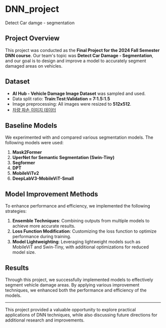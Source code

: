 # DNN_project
Detect Car damge - segmentation

## Project Overview
This project was conducted as the **Final Project for the 2024 Fall Semester DNN course**. Our team's topic was **Detect Car Damage - Segmentation**, and our goal is to design and improve a model to accurately segment damaged areas on vehicles.

## Dataset
- **AI Hub - Vehicle Damage Image Dataset** was sampled and used.
- Data split ratio: **Train:Test:Validation = 7:1.5:1.5**
- Image preprocessing: All images were resized to **512x512**.
- [차량 파손 이미지 데이터](https://aihub.or.kr/aihubdata/data/view.do?currMenu=115&topMenu=100&dataSetSn=581)

## Baseline Models
We experimented with and compared various segmentation models. The following models were used:

1. **Mask2Former**
2. **UperNet for Semantic Segmentation (Swin-Tiny)**
3. **Segformer**
4. **DPT**
5. **MobileViTv2**
6. **DeepLabV3-MobileViT-Small**

## Model Improvement Methods
To enhance performance and efficiency, we implemented the following strategies:

1. **Ensemble Techniques**: Combining outputs from multiple models to achieve more accurate results.
2. **Loss Function Modification**: Customizing the loss function to optimize performance during training.
3. **Model Lightweighting**: Leveraging lightweight models such as MobileViT and Swin-Tiny, with additional optimizations for reduced model size.

## Results
Through this project, we successfully implemented models to effectively segment vehicle damage areas. By applying various improvement techniques, we enhanced both the performance and efficiency of the models.

---

This project provided a valuable opportunity to explore practical applications of DNN techniques, while also discussing future directions for additional research and improvements.

